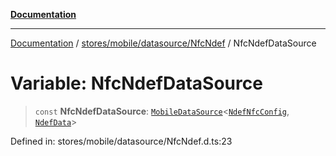 [**Documentation**](../../../../../index.md)

***

[Documentation](../../../../../index.md) / [stores/mobile/datasource/NfcNdef](../index.md) / NfcNdefDataSource

# Variable: NfcNdefDataSource

> `const` **NfcNdefDataSource**: [`MobileDataSource`](../../../api/MobileDataSource/interfaces/MobileDataSource.md)\<[`NdefNfcConfig`](../interfaces/NdefNfcConfig.md), [`NdefData`](../interfaces/NdefData.md)\>

Defined in: stores/mobile/datasource/NfcNdef.d.ts:23
